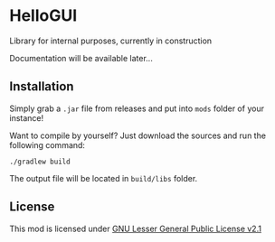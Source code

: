 # HelloGUI

Library for internal purposes, currently in construction

Documentation will be available later...

## Installation

Simply grab a `.jar` file from releases and put into `mods` folder of your instance!

Want to compile by yourself? Just download the sources and run the following command:
```shell
./gradlew build
```

The output file will be located in `build/libs` folder.

## License

This mod is licensed under [GNU Lesser General Public License v2.1](https://github.com/tracystacktrace/HelloGUI/blob/main/LICENSE)